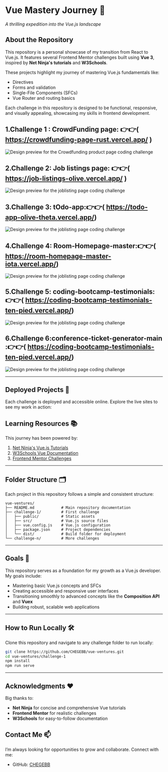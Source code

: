 # Vue Mastery Journey 🌟  
*A thrilling expedition into the Vue.js landscape*

## About the Repository  
This repository is a personal showcase of my transition from React to Vue.js. It features several Frontend Mentor challenges built using **Vue 3**, inspired by **Net Ninja's tutorials** and **W3Schools**.  

These projects highlight my journey of mastering Vue.js fundamentals like:  
- Directives  
- Forms and validation  
- Single-File Components (SFCs)  
- Vue Router and routing basics  

Each challenge in this repository is designed to be functional, responsive, and visually appealing, showcasing my skills in frontend development.
## 1.Challenge 1 : CrowdFunding page: 👉👉( https://crowdfunding-page-rust.vercel.app/ )
![Design preview for the Crowdfunding product page coding challenge](./img/desktop-preview.jpg)


## 2.Challenge 2: Job listings page: 👉👉( https://job-listings-olive.vercel.app/ )
![Design preview for the joblisting page coding challenge](./img/job.jpg)

## 3.Challenge 3: tOdo-app:👉👉( https://todo-app-olive-theta.vercel.app/)
![Design preview for the joblisting page coding challenge](./img/todo.jpg)

## 4.Challenge 4: Room-Homepage-master:👉👉( https://room-homepage-master-iota.vercel.app/)
![Design preview for the joblisting page coding challenge](./img/homepage.jpg)


## 5.Challenge 5: coding-bootcamp-testimonials:👉👉( https://coding-bootcamp-testimonials-ten-pied.vercel.app/)
![Design preview for the joblisting page coding challenge](./img/test.jpg)

## 6.Challenge 6:conference-ticket-generator-main :👉👉( https://coding-bootcamp-testimonials-ten-pied.vercel.app/)
![Design preview for the joblisting page coding challenge](./img/desktop-design-ticket.jpg)


---

## Deployed Projects 🚀  
Each challenge is deployed and accessible online. Explore the live sites to see my work in action:  


## Learning Resources 📚  
This journey has been powered by:  
1. [Net Ninja's Vue.js Tutorials](https://www.youtube.com/@NetNinja)  
2. [W3Schools Vue Documentation](https://www.w3schools.com/vue/)  
3. [Frontend Mentor Challenges](https://www.frontendmentor.io/)  

---

## Folder Structure 🗂️  
Each project in this repository follows a simple and consistent structure:  

```plaintext
vue-ventures/
├── README.md            # Main repository documentation
├── challenge-1/         # First challenge
│   ├── public/          # Static assets
│   ├── src/             # Vue.js source files
│   ├── vue.config.js    # Vue.js configuration
│   ├── package.json     # Project dependencies
│   └── dist/            # Build folder for deployment
└── challenge-n/         # More challenges
```

---

## Goals 🎯  
This repository serves as a foundation for my growth as a Vue.js developer. My goals include:  
- Mastering basic Vue.js concepts and SFCs  
- Creating accessible and responsive user interfaces  
- Transitioning smoothly to advanced concepts like the **Composition API** and **Vuex**  
- Building robust, scalable web applications  

---

## How to Run Locally 🛠️  
Clone this repository and navigate to any challenge folder to run locally:  

```bash
git clone https://github.com/CHEGEBB/vue-ventures.git
cd vue-ventures/challenge-1
npm install
npm run serve
```

---

## Acknowledgments ❤️  
Big thanks to:  
- **Net Ninja** for concise and comprehensive Vue tutorials  
- **Frontend Mentor** for realistic challenges  
- **W3Schools** for easy-to-follow documentation  

## Contact Me 📫  
I’m always looking for opportunities to grow and collaborate. Connect with me:  
- GitHub: [CHEGEBB](https://github.com/CHEGEBB)  
```

